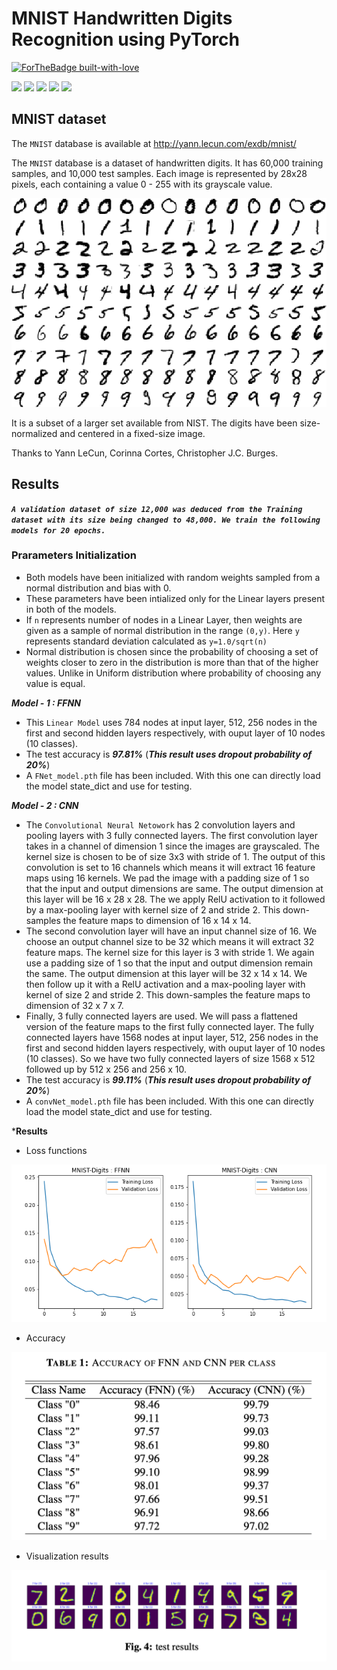 # MNIST Handwritten Digits Recognition using PyTorch
[![ForTheBadge built-with-love](http://ForTheBadge.com/images/badges/built-with-love.svg)](https://github.com/NvsYashwanth)

![](https://badgen.net/badge/Code/Python/blue?icon=https://simpleicons.org/icons/python.svg&labelColor=cyan&label)        ![](https://badgen.net/badge/Library/Pytorch/blue?icon=https://simpleicons.org/icons/pytorch.svg&labelColor=cyan&label)       ![](https://badgen.net/badge/Tools/pandas/blue?icon=https://simpleicons.org/icons/pandas.svg&labelColor=cyan&label)       ![](https://badgen.net/badge/Tools/numpy/blue?icon=https://upload.wikimedia.org/wikipedia/commons/1/1a/NumPy_logo.svg&labelColor=cyan&label)        ![](https://badgen.net/badge/Tools/matplotlib/blue?icon=https://upload.wikimedia.org/wikipedia/en/5/56/Matplotlib_logo.svg&labelColor=cyan&label)
## MNIST dataset

The `MNIST` database is available at http://yann.lecun.com/exdb/mnist/

The `MNIST` database is a dataset of handwritten digits. It has 60,000 training
samples, and 10,000 test samples. Each image is represented by 28x28 pixels, each
containing a value 0 - 255 with its grayscale value.

![](https://github.com/NvsYashwanth/MNIST-Handwritten-Digits-Recognition/blob/master/images/samples.png)

It is a subset of a larger set available from NIST.
The digits have been size-normalized and centered in a fixed-size image.

Thanks to Yann LeCun, Corinna Cortes, Christopher J.C. Burges.


## Results
***`A validation dataset of size 12,000 was deduced from the Training dataset with its size being changed to 48,000. We train the following models for 20 epochs.`***

### Prarameters Initialization
* Both models have been initialized with random weights sampled from a normal distribution and bias with 0.
* These parameters have been intialized only for the Linear layers present in both of the models.
* If `n` represents number of nodes in a Linear Layer, then weights are given as a sample of normal distribution in the range `(0,y)`. Here `y` represents standard deviation calculated as `y=1.0/sqrt(n)`
* Normal distribution is chosen since the probability of choosing a set of weights closer to zero in the distribution is more than that of the higher values. Unlike in Uniform distribution where probability of choosing any value is equal.


***Model - 1 : FFNN***
* This `Linear Model` uses 784 nodes at input layer, 512, 256 nodes in the first and second hidden layers respectively, with ouput layer of 10 nodes (10 classes).
* The test accuracy is ***97.81%*** (***This result uses dropout probability of 20%***)
* A  `FNet_model.pth` file has been included. With this one can directly load the model state_dict and use for testing.


***Model - 2 : CNN***
* The `Convolutional Neural Netowork` has 2 convolution layers and pooling layers with 3 fully connected layers. The first convolution layer takes in a channel of dimension 1 since the images are grayscaled. The kernel size is chosen to be of size 3x3 with stride of 1. The output of this convolution is set to 16 channels which means it will extract 16 feature maps using 16 kernels. We pad the image with a padding size of 1 so that the input and output dimensions are same. The output dimension at this layer will be 16 x 28 x 28. The we apply RelU activation to it followed by a max-pooling layer with kernel size of 2 and stride 2. This down-samples the feature maps to dimension of 16 x 14 x 14.
* The second convolution layer will have an input channel size of 16. We choose an output channel size to be 32 which means it will extract 32 feature maps. The kernel size for this layer is 3 with stride 1. We again use a padding size of 1 so that the input and output dimension remain the same. The output dimension at this layer will be 32 x 14 x 14. We then follow up it with a RelU activation and a max-pooling layer with kernel of size 2 and stride 2. This down-samples the feature maps to dimension of 32 x 7 x 7.
* Finally, 3 fully connected layers are used. We will pass a flattened version of the feature maps to the first fully connected layer. The fully connected layers have 1568 nodes at input layer, 512, 256 nodes in the first and second hidden layers respectively, with ouput layer of 10 nodes (10 classes). So we have two fully connected layers of size 1568 x 512 followed up by 512 x 256 and 256 x 10.
* The test accuracy is ***99.11%*** (***This result uses dropout probability of 20%***)
* A `convNet_model.pth` file has been included. With this one can directly load the model state_dict and use for testing.


***Results**
* Loss functions
<p align='center'>
  <img src='https://github.com/NvsYashwanth/MNIST-Handwritten-Digits-Recognition/blob/master/images/MNIST%20digits%20loss%20curve.png'>
</p>

* Accuracy
<p align='center'>
  <img src='https://github.com/codevisioner/ECE407_MNIST-Handwritten-Digits-Recognition/blob/main/Accuracy.png'>
</p>

* Visualization results
<p align='center'>
  <img src='https://github.com/codevisioner/ECE407_MNIST-Handwritten-Digits-Recognition/blob/main/visualization_results.png'>
</p>
